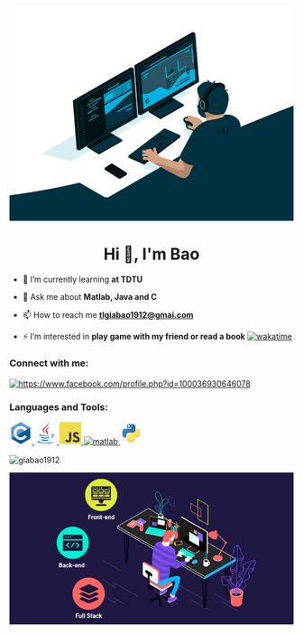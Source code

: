 <img src = "images/code.gif" width = "850" />
<h1 align="center">Hi 👋, I'm Bao</h1>

- 🌱 I’m currently learning **at TDTU**

- 💬 Ask me about **Matlab, Java and C**

- 📫 How to reach me **tlgiabao1912@gmai.com**

- ⚡ I’m interested in **play game with my friend or read a book**
[![wakatime](https://wakatime.com/badge/user/f5fd3762-89c2-4c32-8218-bb2b6d7ef490.svg)](https://wakatime.com/@f5fd3762-89c2-4c32-8218-bb2b6d7ef490)

<h3 align="left">Connect with me:</h3>
<p align="left">
<a href="https://fb.com/profile.php?id=100036930646078" target="blank"><img align="center" src="https://raw.githubusercontent.com/rahuldkjain/github-profile-readme-generator/master/src/images/icons/Social/facebook.svg" alt="https://www.facebook.com/profile.php?id=100036930646078" height="30" width="40" /></a>

<h3 align="left">Languages and Tools:</h3>
<p align="left"> <a href="https://www.cprogramming.com/" target="_blank"> <img src="https://raw.githubusercontent.com/devicons/devicon/master/icons/c/c-original.svg" alt="c" width="40" height="40"/> </a> <a href="https://www.java.com" target="_blank"> <img src="https://raw.githubusercontent.com/devicons/devicon/master/icons/java/java-original.svg" alt="java" width="40" height="40"/> </a> <a href="https://developer.mozilla.org/en-US/docs/Web/JavaScript" target="_blank"> <img src="https://raw.githubusercontent.com/devicons/devicon/master/icons/javascript/javascript-original.svg" alt="javascript" width="40" height="40"/> </a> <a href="https://www.mathworks.com/" target="_blank"> <img src="https://upload.wikimedia.org/wikipedia/commons/2/21/Matlab_Logo.png" alt="matlab" width="40" height="40"/> </a> <a href="https://www.python.org" target="_blank"> <img src="https://raw.githubusercontent.com/devicons/devicon/master/icons/python/python-original.svg" alt="python" width="40" height="40"/> </a> </p>


<p><img align="center" src="https://github-readme-stats.vercel.app/api/top-langs?username=giabao1912&show_icons=true&locale=en&layout=compact" alt="giabao1912" /></p>
<img src = "images/code2.gif" width = "1200" />

